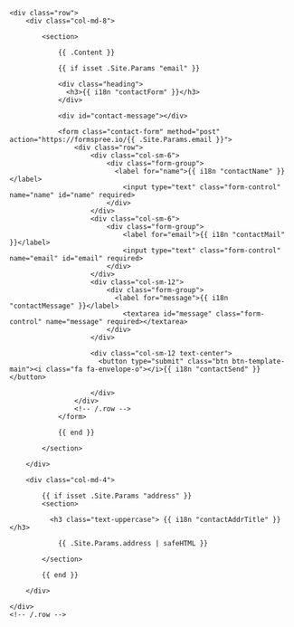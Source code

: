 
<div class="container" id="contact">

    <div class="row">
        <div class="col-md-8">

            <section>

                {{ .Content }}

                {{ if isset .Site.Params "email" }}

                <div class="heading">
                  <h3>{{ i18n "contactForm" }}</h3>
                </div>

                <div id="contact-message"></div>

                <form class="contact-form" method="post" action="https://formspree.io/{{ .Site.Params.email }}">
                    <div class="row">
                        <div class="col-sm-6">
                            <div class="form-group">
                              <label for="name">{{ i18n "contactName" }}</label>
                                <input type="text" class="form-control" name="name" id="name" required>
                            </div>
                        </div>
                        <div class="col-sm-6">
                            <div class="form-group">
                                <label for="email">{{ i18n "contactMail" }}</label>
                                <input type="text" class="form-control" name="email" id="email" required>
                            </div>
                        </div>
                        <div class="col-sm-12">
                            <div class="form-group">
                              <label for="message">{{ i18n "contactMessage" }}</label>
                                <textarea id="message" class="form-control" name="message" required></textarea>
                            </div>
                        </div>

                        <div class="col-sm-12 text-center">
                          <button type="submit" class="btn btn-template-main"><i class="fa fa-envelope-o"></i>{{ i18n "contactSend" }}</button>

                        </div>
                    </div>
                    <!-- /.row -->
                </form>

                {{ end }}

            </section>

        </div>

        <div class="col-md-4">

            {{ if isset .Site.Params "address" }}
            <section>

              <h3 class="text-uppercase"> {{ i18n "contactAddrTitle" }}</h3>

                {{ .Site.Params.address | safeHTML }}

            </section>

            {{ end }}

        </div>

    </div>
    <!-- /.row -->
</div>
